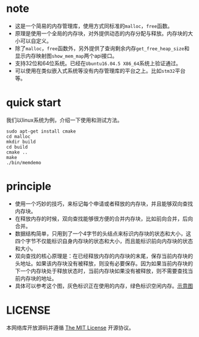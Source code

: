 # note
  - 这是一个简易的内存管理库，使用方式同标准的`malloc`，`free`函数。
  - 原理是使用一个全局的内存块，对外提供动态的内存分配与释放。内存块的大小可以自定义。
  - 除了`malloc`，`free`函数外，另外提供了查询剩余内存`get_free_heap_size`和显示内存映射图`show_mem_map`两个api接口。
  - 支持32位和64位系统。已经在`Ubuntu16.04.5 X86_64`系统上验证通过。
  - 可以使用在类似嵌入式系统等没有内存管理库的平台之上。比如`stm32`平台等。

# quick start
  我们以linux系统为例，介绍一下使用和测试方法。

	sudo apt-get install cmake
	cd malloc
	mkdir build 
	cd build
	cmake ..
	make
	./bin/memdemo

# principle 
 - 使用一个巧妙的技巧，来标记每个申请或者释放的内存块，并且能够双向查找内存块。
 - 在释放内存的时候，双向查找能够很方便的合并内存块，比如前向合并，后向合并。
 - 数据结构简单，只用到了一个4字节的头结点来标识内存块的状态和大小，这四个字节不仅能标识自身内存块的状态和大小，而且能标识前向内存块的状态和大小。
 - 双向查找的核心原理是：在已经释放内存的内存块的末尾，保存当前内存块的头地址。如果该内存块没有被释放，则没有必要保存。因为如果当前内存块的下一个内存块处于释放状态时，当前内存块如果没有被释放，则不需要查找当前内存块的地址。
 - 具体可以参考这个图，灰色标识正在使用的内存，绿色标识空闲内存。[示意图]()

# LICENSE
  本网络库开放源码并遵循 [The MIT License](LICENSE) 开源协议。
